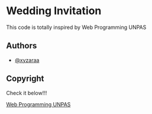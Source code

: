 
# Wedding Invitation


This code is totally inspired by Web Programming UNPAS 
## Authors

- [@xyzaraa](https://github.com/xyzaraa)


## Copyright
Check it below!!!

[Web Programming UNPAS](https://www.youtube.com/@sandhikagalihWPU)

